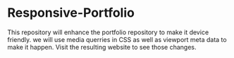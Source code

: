 # Responsive-Portfolio

This repository will enhance the portfolio repository to make it device friendly. we will use media querries in CSS as well as viewport meta data to make it happen. 
Visit the resulting website to see those changes.
